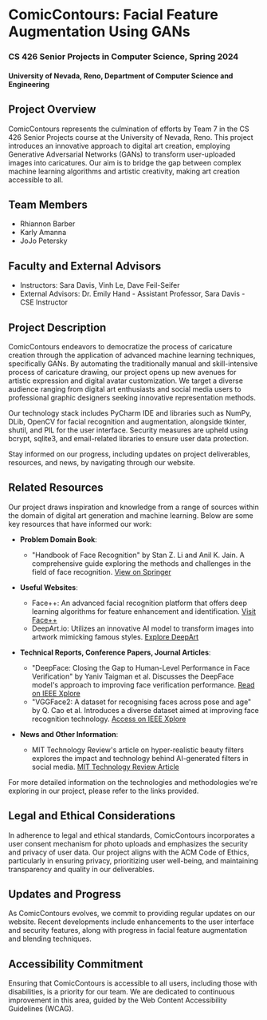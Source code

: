 # ComicContours: Facial Feature Augmentation Using GANs

### CS 426 Senior Projects in Computer Science, Spring 2024
#### University of Nevada, Reno, Department of Computer Science and Engineering

## Project Overview

ComicContours represents the culmination of efforts by Team 7 in the CS 426 Senior Projects course at the University of Nevada, Reno. This project introduces an innovative approach to digital art creation, employing Generative Adversarial Networks (GANs) to transform user-uploaded images into caricatures. Our aim is to bridge the gap between complex machine learning algorithms and artistic creativity, making art creation accessible to all.

## Team Members

- Rhiannon Barber
- Karly Amanna
- JoJo Petersky

## Faculty and External Advisors

- Instructors: Sara Davis, Vinh Le, Dave Feil-Seifer
- External Advisors: Dr. Emily Hand - Assistant Professor, Sara Davis - CSE Instructor

## Project Description

ComicContours endeavors to democratize the process of caricature creation through the application of advanced machine learning techniques, specifically GANs. By automating the traditionally manual and skill-intensive process of caricature drawing, our project opens up new avenues for artistic expression and digital avatar customization. We target a diverse audience ranging from digital art enthusiasts and social media users to professional graphic designers seeking innovative representation methods.

Our technology stack includes PyCharm IDE and libraries such as NumPy, DLib, OpenCV for facial recognition and augmentation, alongside tkinter, shutil, and PIL for the user interface. Security measures are upheld using bcrypt, sqlite3, and email-related libraries to ensure user data protection.

Stay informed on our progress, including updates on project deliverables, resources, and news, by navigating through our website.

## Related Resources

Our project draws inspiration and knowledge from a range of sources within the domain of digital art generation and machine learning. Below are some key resources that have informed our work:

- **Problem Domain Book**:
  - "Handbook of Face Recognition" by Stan Z. Li and Anil K. Jain. A comprehensive guide exploring the methods and challenges in the field of face recognition. [View on Springer](https://link.springer.com/book/10.1007/978-1-84882-935-0)

- **Useful Websites**:
  - Face++: An advanced facial recognition platform that offers deep learning algorithms for feature enhancement and identification. [Visit Face++](https://www.faceplusplus.com/)
  - DeepArt.io: Utilizes an innovative AI model to transform images into artwork mimicking famous styles. [Explore DeepArt](https://www.artvy.ai/ai-tools/deepartio)

- **Technical Reports, Conference Papers, Journal Articles**:
  - "DeepFace: Closing the Gap to Human-Level Performance in Face Verification" by Yaniv Taigman et al. Discusses the DeepFace model's approach to improving face verification performance. [Read on IEEE Xplore](https://ieeexplore.ieee.org/document/6909616)
  - "VGGFace2: A dataset for recognising faces across pose and age" by Q. Cao et al. Introduces a diverse dataset aimed at improving face recognition technology. [Access on IEEE Xplore](https://ieeexplore.ieee.org/document/8373813)

- **News and Other Information**:
  - MIT Technology Review's article on hyper-realistic beauty filters explores the impact and technology behind AI-generated filters in social media. [MIT Technology Review Article](https://www.technologyreview.com/2023/03/13/1069649/hyper-realistic-beauty-filters-bold-glamour/)

For more detailed information on the technologies and methodologies we're exploring in our project, please refer to the links provided.

## Legal and Ethical Considerations

In adherence to legal and ethical standards, ComicContours incorporates a user consent mechanism for photo uploads and emphasizes the security and privacy of user data. Our project aligns with the ACM Code of Ethics, particularly in ensuring privacy, prioritizing user well-being, and maintaining transparency and quality in our deliverables.

## Updates and Progress

As ComicContours evolves, we commit to providing regular updates on our website. Recent developments include enhancements to the user interface and security features, along with progress in facial feature augmentation and blending techniques.

## Accessibility Commitment

Ensuring that ComicContours is accessible to all users, including those with disabilities, is a priority for our team. We are dedicated to continuous improvement in this area, guided by the Web Content Accessibility Guidelines (WCAG).

